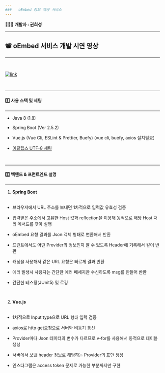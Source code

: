 ```yaml
---
###   oEmbed 정보 제공 서비스
---
```


**👨🏻‍💻 개발자 : 권희성**

---

## 📽 oEmbed 서비스 개발 시연 영상

---

<br>

[![link](https://t1.daumcdn.net/cfile/tistory/246D443E53575CCF11)](https://www.youtube.com/watch?v=PDkA2Cp53JU)

<br>

---

#### 1️⃣ 사용 스택 및 세팅

---

- Java 8 (1.8) <br>

- Spring Boot (Ver 2.5.2) <br>

- Vue.js (Vue Cli, ESLint & Prettier, Buefy) (vue cli, buefy, axios 설치필요)

- <a href ="https://java119.tistory.com/5">이클립스 UTF-8 세팅</a> <br>

<br>

---

#### 2️⃣ 백엔드 & 프런트엔드 설명

---

1. **Spring Boot** <br><br>

- 브라우저에서 URL 주소를 보내면 1차적으로 입력값 유효성 검증

- 입력받은 주소에서 고유한 Host 값과 reflection을 이용해 동적으로 해당 Host 처리 메서드를 찾아 실행

- oEmbed 요청 결과를 Json 객체 형태로 변환해서 반환

- 프런트에서도 어떤 Provider의 정보인지 알 수 있도록 Header에 기록해서 같이 반환

- 캐싱을 사용해서 같은 URL 요청은 빠르게 결과 반환

- 에러 발생시 사용자는 간단한 에러 메세지만 수신하도록 msg를 만들어 반환

- 간단한 테스팅(JUnit5) 및 로깅

<br>

2. **Vue.js** <br><br>

- 1차적으로 Input type으로 URL 형태 입력 검증

- axios로 http get요청으로 서버와 비동기 통신

- Provider마다 Json 데이터의 변수가 다르므로 v-for를 사용해서 동적으로 테이블 생성

- 서버에서 보낸 header 정보로 해당하는 Provider의 표만 생성

- 인스타그램은 access token 문제로 가능한 부분까지만 구현
